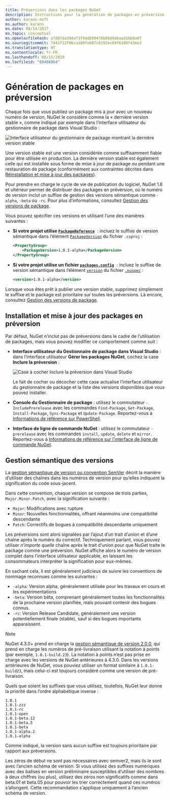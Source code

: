 ```yaml
---
title: Préversions dans les packages NuGet
description: Instructions pour la génération de packages en préversion
author: karann-msft
ms.author: karann
ms.date: 08/14/2017
ms.topic: conceptual
ms.openlocfilehash: a7d07da30daf3f94db99476b88d9abaad1bb8a07
ms.sourcegitcommit: 7441f12f06ca380feb87c6192ec69f6108f43ee3
ms.translationtype: HT
ms.contentlocale: fr-FR
ms.lasthandoff: 08/15/2019
ms.locfileid: "69488864"
---
```

# <a name="building-pre-release-packages"></a>Génération de packages en préversion

Chaque fois que vous publiez un package mis à jour avec un nouveau numéro de version, NuGet le considère comme la « dernière version stable », comme indiqué par exemple dans l’interface utilisateur du gestionnaire de package dans Visual Studio :

![Interface utilisateur du gestionnaire de package montrant la dernière version stable](media/Prerelease_01-LatestStable.png)

Une version stable est une version considérée comme suffisamment fiable pour être utilisée en production. La dernière version stable est également celle qui est installée sous forme de mise à jour de package ou pendant une restauration de package (conformément aux contraintes décrites dans [Réinstallation et mise à jour des packages](../consume-packages/reinstalling-and-updating-packages.md)).

Pour prendre en charge le cycle de vie de publication du logiciel, NuGet 1.6 et ultérieur permet de distribuer des packages en préversion, où le numéro de version inclut un suffixe de gestion des versions sémantique comme `-alpha`, `-beta` ou `-rc`. Pour plus d’informations, consultez [Gestion des versions de package](../concepts/package-versioning.md#pre-release-versions).

Vous pouvez spécifier ces versions en utilisant l’une des manières suivantes :

- **Si votre projet utilise [`PackageReference`](../consume-packages/package-references-in-project-files.md)**  : incluez le suffixe de version sémantique dans l’élément [`PackageVersion`](/dotnet/core/tools/csproj.md#packageversion) du fichier `.csproj` :

    ```xml
    <PropertyGroup>
        <PackageVersion>1.0.1-alpha</PackageVersion>
    </PropertyGroup>
    ```

- **Si votre projet utilise un fichier [`packages.config`](../reference/packages-config.md)**  : incluez le suffixe de version sémantique dans l’élément [`version`](../reference/nuspec.md#version) du fichier [`.nuspec`](../reference/nuspec.md) :

    ```xml
    <version>1.0.1-alpha</version>
    ```

Lorsque vous êtes prêt à publier une version stable, supprimez simplement le suffixe et le package est prioritaire sur toutes les préversions. Là encore, consultez [Gestion des versions de package](../concepts/package-versioning.md#pre-release-versions).

## <a name="installing-and-updating-pre-release-packages"></a>Installation et mise à jour des packages en préversion

Par défaut, NuGet n’inclut pas de préversions dans le cadre de l’utilisation de packages, mais vous pouvez modifier ce comportement comme suit :

- **Interface utilisateur du Gestionnaire de package dans Visual Studio** : dans l’interface utilisateur **Gérer les packages NuGet**, cochez la case **Inclure la préversion** :

    ![Case à cocher Inclure la préversion dans Visual Studio](media/Prerelease_02-CheckPrerelease.png)

    Le fait de cocher ou décocher cette case actualise l’interface utilisateur du gestionnaire de package et la liste des versions disponibles que vous pouvez installer.

- **Console du Gestionnaire de package** : utilisez le commutateur `-IncludePrerelease` avec les commandes `Find-Package`, `Get-Package`, `Install-Package`, `Sync-Package` et `Update-Package`. Reportez-vous à [Informations de référence sur PowerShell](../reference/powershell-reference.md).

- **Interface de ligne de commande NuGet** : utilisez le commutateur `-prerelease` avec les commandes `install`, `update`, `delete` et `mirror`. Reportez-vous à [Informations de référence sur l’interface de ligne de commande NuGet](../reference/nuget-exe-cli-reference.md).

## <a name="semantic-versioning"></a>Gestion sémantique des versions

La [gestion sémantique de version ou convention SemVer](http://semver.org/spec/v1.0.0.html) décrit la manière d’utiliser des chaînes dans les numéros de version pour qu’elles indiquent la signification du code sous-jacent.

Dans cette convention, chaque version se compose de trois parties, `Major.Minor.Patch`, avec la signification suivante :

- `Major`: Modifications avec rupture
- `Minor`: Nouvelles fonctionnalités, offrant néanmoins une compatibilité descendante
- `Patch`: Correctifs de bogues à compatibilité descendante uniquement

Les préversions sont alors signalées par l’ajout d’un trait d’union et d’une chaîne après le numéro du correctif. Techniquement parlant, vous pouvez utiliser *n’importe quelle* chaîne après le trait d’union pour que NuGet traite le package comme une préversion. NuGet affiche alors le numéro de version complet dans l’interface utilisateur applicable, en laissant les consommateurs interpréter la signification pour eux-mêmes.

En sachant cela, il est généralement judicieux de suivre les conventions de nommage reconnues comme les suivantes :

- `-alpha`: Version alpha, généralement utilisée pour les travaux en cours et les expérimentations
- `-beta`: Version bêta, comprenant généralement toutes les fonctionnalités de la prochaine version planifiée, mais pouvant contenir des bogues connus.
- `-rc`: Version Release Candidate, généralement une version potentiellement finale (stable), sauf si des bogues importants apparaissent.

> [!Note]
> NuGet 4.3.0+ prend en charge la [gestion sémantique de version 2.0.0](http://semver.org/spec/v2.0.0.html), qui prend en charge les numéros de pré-livraison utilisant la notation à points (par exemple, `1.0.1-build.23`). La notation à points n’est pas prise en charge avec les versions de NuGet antérieures à 4.3.0. Dans les versions antérieures de NuGet, vous pouviez utiliser un format similaire à `1.0.1-build23`, mais celui-ci est toujours considéré comme une version de pré-livraison.

Quels que soient les suffixes que vous utilisez, toutefois, NuGet leur donne la priorité dans l’ordre alphabétique inverse :

    1.0.1
    1.0.1-zzz
    1.0.1-rc
    1.0.1-open
    1.0.1-beta.12
    1.0.1-beta.5
    1.0.1-beta
    1.0.1-alpha.2
    1.0.1-alpha

Comme indiqué, la version sans aucun suffixe est toujours prioritaire par rapport aux préversions.

Les zéros de début ne sont pas nécessaires avec semver2, mais ils le sont avec l’ancien schéma de version. Si vous utilisez des suffixes numériques avec des balises en version préliminaire susceptibles d’utiliser des nombres à deux chiffres (ou plus), utilisez des zéros non significatifs comme dans beta.01 et beta.05 pour pouvoir les trier correctement quand ces numéros s’allongent. Cette recommandation s’applique uniquement à l’ancien schéma de version.

